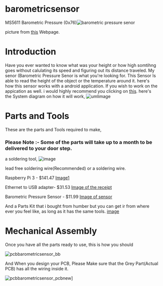 # barometricsensor


MS5611 Barometric Pressure (0x76)![barometric pressure senor](https://user-images.githubusercontent.com/43185907/49833042-5935f500-fd66-11e8-84f8-3ecc64b90181.jpg)

picture from [this](https://www.ebay.ca/i/192749049300?chn=ps&dispItem=1) Webpage.



# Introduction 

Have you ever wanted to know what was your height or how high somtihng goes without calulating its speed and figuring out its distance traveled. My senor (Barometric Pressure Senor is what you're looking for. 
This Sensor Is able to read the height of the object or the temperature around it.
here's how this sensor works with a android application. If you wish to work on the appication as well. i would highly recommend you clicking on [this](https://github.com/GursehajHarika/SAG-Droning). 
here's the System diagram on how it will work,
![umlimage](https://user-images.githubusercontent.com/43185907/48031330-cdef9100-e121-11e8-9fc3-03276bc2c449.PNG)


# Parts and Tools 

These are the parts and Tools required to make,

### Please Note :- Some of the parts will take up to a month to be delivered to your door step.

a soldering tool,
![image](https://user-images.githubusercontent.com/43185907/49832105-bda38500-fd63-11e8-91b4-6f54d5e169e2.jpeg)



lead free soldering wire(Recommended) or a soldering wire.

Raspberry Pi 3  - $141.47 [Image1 ](https://raw.githubusercontent.com/GursehajHarika/barometricsensor/master/Project%20receipts/raspberry.png.jpg)
       

Ethernet to USB adapter- $31.53 [Image of the receipt](https://raw.githubusercontent.com/GursehajHarika/barometricsensor/master/Project%20receipts/Adapter.png)   

Barometric Pressure Sensor - $11.99 [Image of sensor ](https://raw.githubusercontent.com/GursehajHarika/barometricsensor/master/Project%20receipts/reciept%20sensor.png)  

And a Parts Kit that i bought from humber but you can get ir from where ever you feel like, as long as it has the same tools.
[image](https://raw.githubusercontent.com/GursehajHarika/barometricsensor/master/Project%20receipts/20181002_175841.jpg)

# Mechanical Assembly 

Once you have all the parts ready to use, this is how you should 

![pcbbarometricsensor_bb](https://user-images.githubusercontent.com/43185907/49048095-89e32f80-f1a7-11e8-8fa2-22bcb1d66fbc.png)

And When you design your PCB, Please Make sure that the Grey Part(Actual PCB) has all the wiring inside it.

![pcbbarometricsensor_pcbnew](https://user-images.githubusercontent.com/43185907/48722214-7e18cb80-ebf1-11e8-8b25-dfd06f559e3d.png)]
